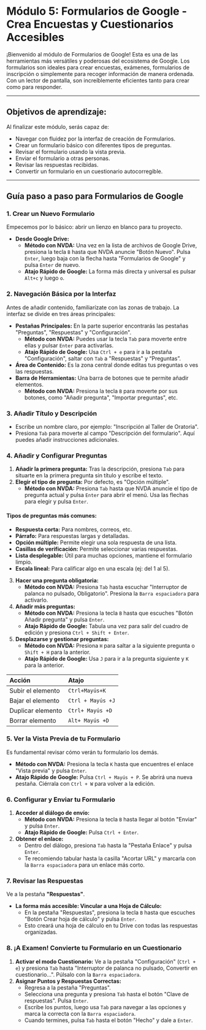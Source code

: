 # Módulo 5: Formularios de Google - Crea Encuestas y Cuestionarios Accesibles

¡Bienvenido al módulo de Formularios de Google! Esta es una de las herramientas más versátiles y poderosas del ecosistema de Google. Los formularios son ideales para crear encuestas, exámenes, formularios de inscripción o simplemente para recoger información de manera ordenada. Con un lector de pantalla, son increíblemente eficientes tanto para crear como para responder.

---

## Objetivos de aprendizaje:

Al finalizar este módulo, serás capaz de:

* Navegar con fluidez por la interfaz de creación de Formularios.
* Crear un formulario básico con diferentes tipos de preguntas.
* Revisar el formulario usando la vista previa.
* Enviar el formulario a otras personas.
* Revisar las respuestas recibidas.
* Convertir un formulario en un cuestionario autocorregible.

---

## Guía paso a paso para Formularios de Google

### 1. Crear un Nuevo Formulario

Empecemos por lo básico: abrir un lienzo en blanco para tu proyecto.

* **Desde Google Drive:**
    * **Método con NVDA:** Una vez en la lista de archivos de Google Drive, presiona la tecla `B` hasta que NVDA anuncie "Botón Nuevo". Pulsa `Enter`, luego baja con la flecha hasta "Formularios de Google" y pulsa `Enter` de nuevo.
    * **Atajo Rápido de Google:** La forma más directa y universal es pulsar `Alt+c` y luego `o`.

### 2. Navegación Básica por la Interfaz

Antes de añadir contenido, familiarízate con las zonas de trabajo. La interfaz se divide en tres áreas principales:

* **Pestañas Principales:** En la parte superior encontrarás las pestañas "Preguntas", "Respuestas" y "Configuración".
    * **Método con NVDA:** Puedes usar la tecla `Tab` para moverte entre ellas y pulsar `Enter` para activarlas.
    * **Atajo Rápido de Google:** Usa `Ctrl + e` para ir a la pestaña "Configuración", saltar con `Tab` a "Respuestas" y “Preguntas”.
* **Área de Contenido:** Es la zona central donde editas tus preguntas o ves las respuestas.
* **Barra de Herramientas:** Una barra de botones que te permite añadir elementos.
    * **Método con NVDA:** Presiona la tecla `B` para moverte por sus botones, como "Añadir pregunta", "Importar preguntas", etc.

### 3. Añadir Título y Descripción

* Escribe un nombre claro, por ejemplo: "Inscripción al Taller de Oratoria".
* Presiona `Tab` para moverte al campo "Descripción del formulario". Aquí puedes añadir instrucciones adicionales.

### 4. Añadir y Configurar Preguntas

1.  **Añadir la primera pregunta:** Tras la descripción, presiona `Tab` para situarte en la primera pregunta sin título y escribe el texto.
2.  **Elegir el tipo de pregunta:** Por defecto, es "Opción múltiple".
    * **Método con NVDA:** Presiona `Tab` hasta que NVDA anuncie el tipo de pregunta actual y pulsa `Enter` para abrir el menú. Usa las flechas para elegir y pulsa `Enter`.

#### Tipos de preguntas más comunes:
* **Respuesta corta:** Para nombres, correos, etc.
* **Párrafo:** Para respuestas largas y detalladas.
* **Opción múltiple:** Permite elegir una sola respuesta de una lista.
* **Casillas de verificación:** Permite seleccionar varias respuestas.
* **Lista desplegable:** Útil para muchas opciones, mantiene el formulario limpio.
* **Escala lineal:** Para calificar algo en una escala (ej: del 1 al 5).

3.  **Hacer una pregunta obligatoria:**
    * **Método con NVDA:** Presiona `Tab` hasta escuchar "Interruptor de palanca no pulsado, Obligatorio". Presiona la `Barra espaciadora` para activarlo.
4.  **Añadir más preguntas:**
    * **Método con NVDA:** Presiona la tecla `B` hasta que escuches "Botón Añadir pregunta" y pulsa `Enter`.
    * **Atajo Rápido de Google:** Tabula una vez para salir del cuadro de edición y presiona `Ctrl + Shift + Enter`.
5.  **Desplazarse y gestionar preguntas:**
    * **Método con NVDA:** Presiona `H` para saltar a la siguiente pregunta o `Shift + H` para la anterior.
    * **Atajo Rápido de Google:** Usa `J` para ir a la pregunta siguiente y `K` para la anterior.

| Acción | Atajo |
| :--- | :--- |
| Subir el elemento | `Ctrl+Mayús+K` |
| Bajar el elemento | `Ctrl + Mayús +J` |
| Duplicar elemento | `Ctrl+ Mayús +D` |
| Borrar elemento | `Alt+ Mayús +D` |

### 5. Ver la Vista Previa de tu Formulario

Es fundamental revisar cómo verán tu formulario los demás.

* **Método con NVDA:** Presiona la tecla `K` hasta que encuentres el enlace "Vista previa" y pulsa `Enter`.
* **Atajo Rápido de Google:** Pulsa `Ctrl + Mayús + P`. Se abrirá una nueva pestaña. Ciérrala con `Ctrl + W` para volver a la edición.

### 6. Configurar y Enviar tu Formulario

1.  **Acceder al diálogo de envío:**
    * **Método con NVDA:** Presiona la tecla `B` hasta llegar al botón "Enviar" y pulsa `Enter`.
    * **Atajo Rápido de Google:** Pulsa `Ctrl + Enter`.
2.  **Obtener el enlace:**
    * Dentro del diálogo, presiona `Tab` hasta la "Pestaña Enlace" y pulsa `Enter`.
    * Te recomiendo tabular hasta la casilla "Acortar URL" y marcarla con la `Barra espaciadora` para un enlace más corto.

### 7. Revisar las Respuestas

Ve a la pestaña **"Respuestas"**.

* **La forma más accesible: Vincular a una Hoja de Cálculo:**
    * En la pestaña "Respuestas", presiona la tecla `B` hasta que escuches "Botón Crear hoja de cálculo" y pulsa `Enter`.
    * Esto creará una hoja de cálculo en tu Drive con todas las respuestas organizadas.

### 8. ¡A Examen! Convierte tu Formulario en un Cuestionario

1.  **Activar el modo Cuestionario:** Ve a la pestaña "Configuración" (`Ctrl + e`) y presiona `Tab` hasta "Interruptor de palanca no pulsado, Convertir en cuestionario...". Púlsalo con la `Barra espaciadora`.
2.  **Asignar Puntos y Respuestas Correctas:**
    * Regresa a la pestaña "Preguntas".
    * Selecciona una pregunta y presiona `Tab` hasta el botón "Clave de respuestas". Pulsa `Enter`.
    * Escribe los puntos, luego usa `Tab` para navegar a las opciones y marca la correcta con la `Barra espaciadora`.
    * Cuando termines, pulsa `Tab` hasta el botón "Hecho" y dale a `Enter`.